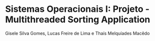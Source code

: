 # Sistemas Operacionais I: Projeto - Multithreaded Sorting Application
Gisele Silva Gomes, Lucas Freire de Lima e Thaís Melquíades Macêdo
